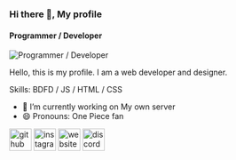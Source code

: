 ### Hi there 👋, My profile
#### Programmer / Developer 
![Programmer / Developer ](https://joyboy-bot.pages.dev/images/welcome.gif)

Hello, this is my profile. I am a web developer and designer.

Skills: BDFD / JS / HTML / CSS

- 🔭 I’m currently working on My own server 
- 😄 Pronouns: One Piece fan 


[<img src='https://cdn.jsdelivr.net/npm/simple-icons@3.0.1/icons/github.svg' alt='github' height='40'>](https://github.com/luffytaro19)  [<img src='https://cdn.jsdelivr.net/npm/simple-icons@3.0.1/icons/instagram.svg' alt='instagram' height='40'>](https://www.instagram.com/luffytaro19_._/)  [<img src='https://cdn.jsdelivr.net/npm/simple-icons@3.0.1/icons/icloud.svg' alt='website' height='40'>](https://joyboy-bot.pages.dev)  [<img src='https://cdn.jsdelivr.net/npm/simple-icons@3.0.1/icons/discord.svg' alt='discord' height='40'>](https://discord.gg/ZYfrjWbJPX)  

